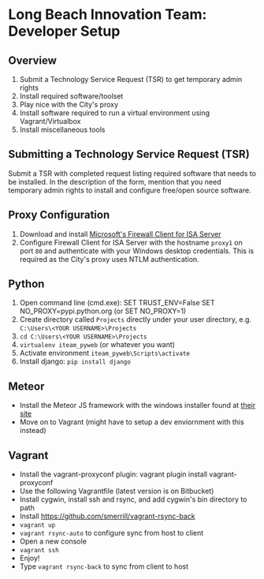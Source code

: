 # Long Beach Innovation Team: Developer Setup

## Overview
1. Submit a Technology Service Request (TSR) to get temporary admin rights
2. Install required software/toolset
3. Play nice with the City's proxy
4. Install software required to run a virtual environment using Vagrant/Virtualbox
5. Install miscellaneous tools

## Submitting a Technology Service Request (TSR)
Submit a TSR with completed request listing required software that needs to be installed. In the description of the form, mention that you need temporary admin rights to install and configure free/open source software.

## Proxy Configuration
1. Download and install [Microsoft's Firewall Client for ISA Server](https://www.microsoft.com/en-us/download/details.aspx?id=10193)
2. Configure Firewall Client for ISA Server with the hostname `proxy1` on port `80` and authenticate with your Windows desktop credentials. This is required as the City's proxy uses NTLM authentication.

## Python
1. Open command line (cmd.exe): SET TRUST_ENV=False SET NO_PROXY=pypi.python.org (or SET NO_PROXY=1)
2. Create directory called `Projects` directly under your user directory, e.g. `C:\Users\<YOUR USERNAME>\Projects`
3. `cd C:\Users\<YOUR USERNAME>\Projects`
4. `virtualenv iteam_pyweb` (or whatever you want)
5. Activate environment `iteam_pyweb\Scripts\activate`
6. Install django: `pip install django`

## Meteor
- Install the Meteor JS framework with the windows installer found at [their site](https://www.meteor.com/)
- Move on to Vagrant (might have to setup a dev enviornment with this instead)

## Vagrant
- Install the vagrant-proxyconf plugin: vagrant plugin install vagrant-proxyconf
- Use the following Vagrantfile (latest version is on Bitbucket)
- Install cygwin, install ssh and rsync, and add cygwin's bin directory to path
- Install https://github.com/smerrill/vagrant-rsync-back
- `vagrant up`
- `vagrant rsync-auto` to configure sync from host to client
- Open a new console
- `vagrant ssh`
- Enjoy!
- Type `vagrant rsync-back` to sync from client to host
